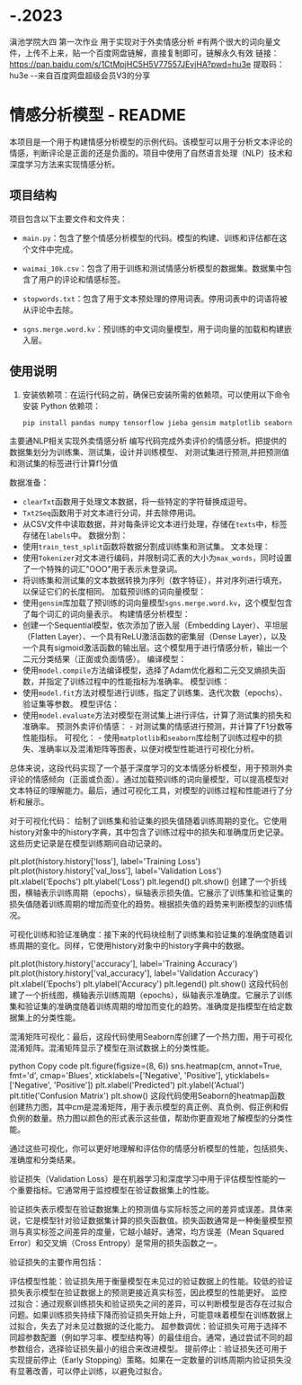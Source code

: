 # -.2023
滇池学院大四 第一次作业  用于实现对于外卖情感分析
#有两个很大的词向量文件，上传不上来，贴一个百度网盘链解，直接复制即可，链解永久有效
链接：https://pan.baidu.com/s/1CtMpjHC5H5V77557JEvjHA?pwd=hu3e 
提取码：hu3e 
--来自百度网盘超级会员V3的分享

# 情感分析模型 - README

本项目是一个用于构建情感分析模型的示例代码。该模型可以用于分析文本评论的情感，判断评论是正面的还是负面的。项目中使用了自然语言处理（NLP）技术和深度学习方法来实现情感分析。

## 项目结构

项目包含以下主要文件和文件夹：

- `main.py`：包含了整个情感分析模型的代码。模型的构建、训练和评估都在这个文件中完成。

- `waimai_10k.csv`：包含了用于训练和测试情感分析模型的数据集。数据集中包含了用户的评论和情感标签。

- `stopwords.txt`：包含了用于文本预处理的停用词表。停用词表中的词语将被从评论中去除。

- `sgns.merge.word.kv`：预训练的中文词向量模型，用于词向量的加载和构建嵌入层。

## 使用说明

1. 安装依赖项：在运行代码之前，确保已安装所需的依赖项。可以使用以下命令安装 Python 依赖项：

   ```bash
   pip install pandas numpy tensorflow jieba gensim matplotlib seaborn scikit-learn

主要通NLP相关实现外卖情感分析
编写代码完成外卖评价的情感分析。把提供的数据集划分为训练集、测试集，设计并训练模型、
对测试集进行预测,并把预测值和测试集的标签进行计算f1分值

数据准备：
   - `clearTxt`函数用于处理文本数据，将一些特定的字符替换成逗号。
   - `Txt2Seq`函数用于对文本进行分词，并去除停用词。
   - 从CSV文件中读取数据，并对每条评论文本进行处理，存储在`texts`中，标签存储在`labels`中。
数据分割：
   - 使用`train_test_split`函数将数据分割成训练集和测试集。
文本处理：
   - 使用`Tokenizer`对文本进行编码，并限制词汇表的大小为`max_words`，同时设置了一个特殊的词汇"OOO"用于表示未登录词。
   - 将训练集和测试集的文本数据转换为序列（数字特征），并对序列进行填充，以保证它们的长度相同。
 加载预训练的词向量模型：
   - 使用`gensim`库加载了预训练的词向量模型`sgns.merge.word.kv`，这个模型包含了每个词汇的词向量表示。
构建情感分析模型：
   - 创建一个Sequential模型，依次添加了嵌入层（Embedding Layer）、平坦层（Flatten Layer）、一个具有ReLU激活函数的密集层（Dense Layer），以及一个具有sigmoid激活函数的输出层。这个模型用于进行情感分析，输出一个二元分类结果（正面或负面情感）。
 编译模型：
   - 使用`model.compile`方法编译模型，选择了Adam优化器和二元交叉熵损失函数，并指定了训练过程中的性能指标为准确率。
模型训练：
   - 使用`model.fit`方法对模型进行训练，指定了训练集、迭代次数（epochs）、验证集等参数。
模型评估：
   - 使用`model.evaluate`方法对模型在测试集上进行评估，计算了测试集的损失和准确率。
 预测外卖评价情感：
    - 对测试集的情感进行预测，并计算了F1分数等性能指标。
可视化：
    - 使用`matplotlib`和`seaborn`库绘制了训练过程中的损失、准确率以及混淆矩阵等图表，以便对模型性能进行可视化分析。

总体来说，这段代码实现了一个基于深度学习的文本情感分析模型，用于预测外卖评论的情感倾向（正面或负面）。通过加载预训练的词向量模型，可以提高模型对文本特征的理解能力。最后，通过可视化工具，对模型的训练过程和性能进行了分析和展示。

对于可视化代码：
绘制了训练集和验证集的损失值随着训练周期的变化。它使用history对象中的history字典，其中包含了训练过程中的损失和准确度历史记录。这些历史记录是在模型训练期间自动记录的。


plt.plot(history.history['loss'], label='Training Loss')
plt.plot(history.history['val_loss'], label='Validation Loss')
plt.xlabel('Epochs')
plt.ylabel('Loss')
plt.legend()
plt.show()
创建了一个折线图，横轴表示训练周期（epochs），纵轴表示损失值。它展示了训练集和验证集的损失值随着训练周期的增加而变化的趋势。根据损失值的趋势来判断模型的训练情况。



可视化训练和验证准确度：接下来的代码块绘制了训练集和验证集的准确度随着训练周期的变化。同样，它使用history对象中的history字典中的数据。

plt.plot(history.history['accuracy'], label='Training Accuracy')
plt.plot(history.history['val_accuracy'], label='Validation Accuracy')
plt.xlabel('Epochs')
plt.ylabel('Accuracy')
plt.legend()
plt.show()
这段代码创建了一个折线图，横轴表示训练周期（epochs），纵轴表示准确度。它展示了训练集和验证集的准确度随着训练周期的增加而变化的趋势。准确度是指模型在给定数据集上的分类性能。

混淆矩阵可视化：最后，这段代码使用Seaborn库创建了一个热力图，用于可视化混淆矩阵。混淆矩阵显示了模型在测试数据上的分类性能。

python
Copy code
plt.figure(figsize=(8, 6))
sns.heatmap(cm, annot=True, fmt='d', cmap='Blues', xticklabels=['Negative', 'Positive'], yticklabels=['Negative', 'Positive'])
plt.xlabel('Predicted')
plt.ylabel('Actual')
plt.title('Confusion Matrix')
plt.show()
这段代码使用Seaborn的heatmap函数创建热力图，其中cm是混淆矩阵，用于表示模型的真正例、真负例、假正例和假负例的数量。热力图以颜色的形式表示这些值，帮助你更直观地了解模型的分类性能。

通过这些可视化，你可以更好地理解和评估你的情感分析模型的性能，包括损失、准确度和分类结果。



验证损失（Validation Loss）是在机器学习和深度学习中用于评估模型性能的一个重要指标。它通常用于监控模型在验证数据集上的性能。

验证损失表示模型在验证数据集上的预测值与实际标签之间的差异或误差。具体来说，它是模型针对验证数据集计算的损失函数值。损失函数通常是一种衡量模型预测与真实标签之间差异的度量，它越小越好。通常，均方误差（Mean Squared Error）和交叉熵（Cross Entropy）是常用的损失函数之一。

验证损失的主要作用包括：

评估模型性能：验证损失用于衡量模型在未见过的验证数据上的性能。较低的验证损失表示模型在验证数据上的预测更接近真实标签，因此模型的性能更好。
监控过拟合：通过观察训练损失和验证损失之间的差异，可以判断模型是否存在过拟合问题。如果训练损失持续下降而验证损失开始上升，可能意味着模型在训练数据上过拟合，失去了对未见过数据的泛化能力。
超参数调优：验证损失可用于选择不同超参数配置（例如学习率、模型结构等）的最佳组合。通常，通过尝试不同的超参数组合，选择验证损失最小的组合来改进模型。
提前停止：验证损失还可用于实现提前停止（Early Stopping）策略。如果在一定数量的训练周期内验证损失没有显著改善，可以停止训练，以避免过拟合。






